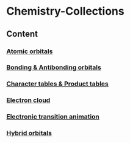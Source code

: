 # Chemistry-Collections

## Content

### **[Atomic orbitals](https://github.com/Jatro-Tao/Chemistry-Collections/blob/main/Atomic%20orbitals/Atomic-orbitals.md)**

### **[Bonding & Antibonding orbitals](https://github.com/Jatro-Tao/Chemistry-Related-Lists/blob/main/Bond%20orbitals/Bond-orbitals.md)** <!--Files are in Bond orbitals-->

### **[Character tables & Product tables](https://github.com/Jatro-Tao/Chemistry-Related-Lists/blob/main/Character%20tables/Character-tables.md)**

### **[Electron cloud](https://github.com/Jatro-Tao/Chemistry-Collections/blob/main/Electron%20cloud/Electron-cloud.md)**

### **[Electronic transition animation](https://github.com/Jatro-Tao/Chemistry-Collections/blob/main/Electronic%20transition/Electronic-transition.md)**

### **[Hybrid orbitals](https://github.com/Jatro-Tao/Chemistry-Collections/blob/main/Hybrid%20orbitals/Hybrid-orbitals.md)**
